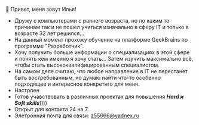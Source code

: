 👋 Привет, меня зовут Илья!  
* Дружу с компьютерами с раннего возраста, но по каким то причинам так и не пошел учиться изначально в сферу IT и только в возрасте 32 лет решился...  
* На данный момент прохожу обучение на платформе GeekBrains по программе "Разработчик".  
* Хочу получить больше информации о специализациях в этой сфере и понять кем именно я хочу стать... Затем изучить максимально всё, чтобы стать высококвалифицированным специалистом.
* На самом деле считаю, что любое направление в IT не перестанет быть востребованным, но думаю найти что-то особенно подходящее и интересное конкретнго для меня.
* Настроен 
* Готов учавствовать в различных проектах для повышения ***Hard и Soft skills***))))
* Открыт для контакта 24 на 7.  
* Элетронная почта для связи: z55666@yadnex.ru
